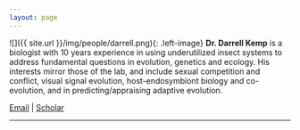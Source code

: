 ```yaml
---
layout: page
---
```


![]({{ site.url }}/img/people/darrell.png){: .left-image} **Dr. Darrell Kemp** is a biologist with 10 years experience in using underutilized insect systems to address fundamental questions in evolution, genetics and ecology. His interests mirror those of the lab, and include sexual competition and conflict, visual signal evolution, host-endosymbiont biology and co-evolution, and in predicting/appraising adaptive evolution.

[Email](mailto:darrell.kemp[at]mq.edu.au) |  [Scholar](http://scholar.google.com/citations?user=0LwKAKMAAAAJ&hl=en)

----
